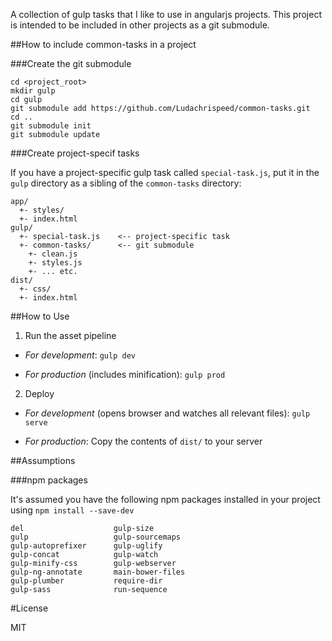 A collection of gulp tasks that I like to use in angularjs projects. This project is intended to be
included in other projects as a git submodule.

##How to include common-tasks in a project

###Create the git submodule

    cd <project_root>
    mkdir gulp
    cd gulp
    git submodule add https://github.com/Ludachrispeed/common-tasks.git
    cd ..
    git submodule init
    git submodule update

###Create project-specif tasks

If you have a project-specific gulp task called `special-task.js`, put it in the `gulp` directory as
a sibling of the `common-tasks` directory:

    app/
      +- styles/
      +- index.html
    gulp/
      +- special-task.js    <-- project-specific task
      +- common-tasks/      <-- git submodule
        +- clean.js
        +- styles.js
        +- ... etc.
    dist/
      +- css/
      +- index.html

##How to Use

1. Run the asset pipeline
  
  - *For development*: `gulp dev`

  - *For production* (includes minification): `gulp prod`

2. Deploy

  - *For development* (opens browser and watches all relevant files): `gulp serve`

  - *For production*: Copy the contents of `dist/` to your server

##Assumptions

###npm packages

It's assumed you have the following npm packages installed in your project using `npm install
--save-dev`

    del                    gulp-size
    gulp                   gulp-sourcemaps
    gulp-autoprefixer      gulp-uglify
    gulp-concat            gulp-watch
    gulp-minify-css        gulp-webserver
    gulp-ng-annotate       main-bower-files
    gulp-plumber           require-dir
    gulp-sass              run-sequence

#License

MIT
